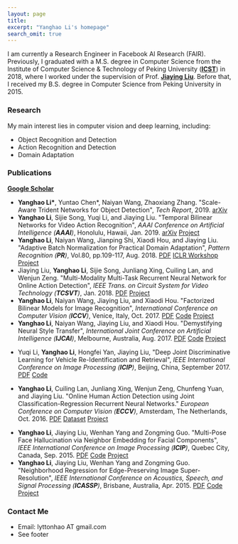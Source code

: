 ```yaml
---
layout: page
title: 
excerpt: "Yanghao Li's homepage"
search_omit: true
---
```


I am currently a Research Engineer in Facebook AI Research (FAIR). Previously, I graduated with a M.S. degree in Computer Science from the Institute of Computer Science & Technology of Peking University ([**ICST**](http://www.icst.pku.edu.cn)) in 2018, where I worked under the supervision of Prof. [**Jiaying Liu**](http://www.icst.pku.edu.cn/struct/people/liujiaying.html). Before that, I received my B.S. degree in Computer Science from Peking University in 2015.

<!-- ### Experiences
* Master Condidate in Computer Science (09/2015 - present)\\
  Institute of Computer Science and Technology, Peking University
* Bachelor's Degree in Computer Science (09/2011 - 07/2015)\\
  School of Electronics Engineering and Computer Science, Peking University -->

### Research
My main interest lies in computer vision and deep learning, including:

* Object Recognition and Detection
* Action Recognition and Detection
* Domain Adaptation

<!-- My research projects are available at [**my project page**]({{ site.url }}/projects/). -->

### Publications
[**Google Scholar**](https://scholar.google.com/citations?user=-VgS8AIAAAAJ&hl=en)
* **Yanghao Li\***, Yuntao Chen\*, Naiyan Wang, Zhaoxiang Zhang. "Scale-Aware Trident Networks for Object Detection", *Tech Report*, 2019. <a href="https://arxiv.org/abs/1901.01892"><span class="label">arXiv</span></a>   
* **Yanghao Li**, Sijie Song, Yuqi Li, and Jiaying Liu. "Temporal Bilinear Networks for Video Action Recognition", *AAAI Conference on Artificial Intelligence (**AAAI**)*, Honolulu, Hawaii, Jan. 2019. <a href="https://arxiv.org/abs/1811.09974"><span class="label">arXiv</span></a>        <a href="https://lyttonhao.github.io/projects/TBN/TBN.html"><span class="label">Project</span></a>
* **Yanghao Li**, Naiyan Wang, Jianping Shi, Xiaodi Hou, and Jiaying Liu. "Adaptive Batch Normalization for Practical Domain Adaptation", *Pattern Recognition (**PR**)*, Vol.80, pp.109-117, Aug. 2018. <a href="http://www.icst.pku.edu.cn/struct/Pub%20Files/2018/lyh_pr18.pdf"><span class="label">PDF</span></a>  <a href="https://openreview.net/pdf?id=Hk6dkJQFx"><span class="label">ICLR Workshop</span></a>   <a href="http://www.icst.pku.edu.cn/struct/Projects/AdaBN.html"><span class="label">Project</span></a> 
* Jiaying Liu, **Yanghao Li**, Sijie Song, Junliang Xing, Cuiling Lan, and Wenjun Zeng. "Multi-Modality Multi-Task Recurrent Neural Network for Online Action Detection", *IEEE Trans. on Circuit System for Video Technology (**TCSVT**)*, Jan. 2018. <a href="https://ieeexplore.ieee.org/document/8274921"><span class="label">PDF</span></a>        <a href="http://www.icst.pku.edu.cn/struct/Projects/mmmt.html"><span class="label">Project</span></a>
* **Yanghao Li**, Naiyan Wang, Jiaying Liu, and Xiaodi Hou. "Factorized Bilinear Models for Image Recognition", *International Conference on Computer Vision (**ICCV**)*, Venice, Italy, Oct. 2017. <a href="http://openaccess.thecvf.com/content_ICCV_2017/papers/Li_Factorized_Bilinear_Models_ICCV_2017_paper.pdf"><span class="label">PDF</span></a> <a href="https://github.com/lyttonhao/Factorized-Bilinear-Network"><span class="label">Code</span></a> <a href="http://www.icst.pku.edu.cn/struct/Projects/fbn.html"><span class="label">Project</span></a>
* **Yanghao Li**, Naiyan Wang, Jiaying Liu, and Xiaodi Hou. "Demystifying Neural Style Transfer", *International Joint Conference on Artificial Intelligence (**IJCAI**)*, Melbourne, Australia, Aug. 2017. <a href="https://www.ijcai.org/proceedings/2017/0310.pdf"><span class="label">PDF</span></a>     <a href="https://github.com/lyttonhao/Neural-Style-MMD"><span class="label">Code</span></a>     <a href="http://www.icst.pku.edu.cn/struct/Projects/mmdstyle.html"><span class="label">Project</span></a>
<!-- * **Yanghao Li**, Naiyan Wang, Jianping Shi, Jiaying Liu and Xiaodi Hou. "Revisiting Batch Normalization For Practical Domain Adaptation", *Proc. of International Conference on Learning Representations Workshop (**ICLRW**)*, Toulon, France, Apr. 2017. -->
* Yuqi Li, **Yanghao Li**, Hongfei Yan, Jiaying Liu, "Deep Joint Discriminative Learning for Vehicle Re-Identification and Retrieval", *IEEE International Conference on Image Processing (**ICIP**)*, Beijing, China, September 2017. <a href="https://ieeexplore.ieee.org/document/8296310/"><span class="label">PDF</span></a>     <a href="https://github.com/lyttonhao/DJDR-Car-ReID"><span class="label">Code</span></a> 
<!-- * Chunhui Liu, **Yanghao Li**, Yueyu Hu and Jiaying Liu. "Online Action Detection and Forecast via Multi-Task Deep Recurrent Neural Network", *Proc. of IEEE International Conference on Acoustics, Speech, and Signal Processing (**ICASSP**)*, New Orleans, LA, U.S., March. 2017. -->
* **Yanghao Li**, Cuiling Lan, Junliang Xing, Wenjun Zeng, Chunfeng Yuan, and Jiaying Liu. "Online Human Action Detection using Joint Classification-Regression Recurrent Neural Networks." *European Conference on Computer Vision (**ECCV**)*, Amsterdam, The Netherlands, Oct. 2016. <a href="https://arxiv.org/abs/1604.05633"><span class="label">PDF</span></a>  <a href="https://drive.google.com/file/d/1DJ1iNHjy5IQkRONJxdl1zMj8tK2kvXrM/view"><span class="label">Dataset</span></a> <a href="http://www.icst.pku.edu.cn/struct/Projects/OAD.html"><span class="label">Project</span></a>
<!-- * Sijie Song, **Yanghao Li**, Jiaying Liu, Zongming Guo. "Joint Sub-Band Based Neighbor Embedding for Image Super-Resolution", *Proc. of IEEE International Conference on Acoustics, Speech, and Signal Processing (**ICASSP**)*, Shanghai, China, March. 2016. -->
* **Yanghao Li**, Jiaying Liu, Wenhan Yang and Zongming Guo. "Multi-Pose Face Hallucination via Neighbor Embedding for Facial Components", *IEEE International Conference on Image Processing (**ICIP**)*, Quebec City, Canada, Sep. 2015. <a href="http://www.icst.pku.edu.cn/struct/Pub%20Files/2015/lyh_icip15.pdf"><span class="label">PDF</span></a> <a href="https://github.com/lyttonhao/Face-Hallucination-of-Facial-Components/tree/release"><span class="label">Code</span></a> <a href="http://www.icst.pku.edu.cn/struct/Projects/NEFC.html"><span class="label">Project</span></a>
* **Yanghao Li**, Jiaying Liu, Wenhan Yang and Zongming Guo. "Neighborhood Regression for Edge-Preserving Image Super-Resolution", *IEEE International Conference on Acoustics, Speech, and Signal Processing (**ICASSP**)*, Brisbane, Australia, Apr. 2015. <a href="http://www.icst.pku.edu.cn/struct/Pub%20Files/2015/lyh_icassp15.pdf"><span class="label">PDF</span></a>
     <a href="https://github.com/lyttonhao/NRSR/tree/release"><span class="label">Code</span></a>
     <a href="http://www.icst.pku.edu.cn/struct/Projects/NRSR.html"><span class="label">Project</span></a>
<!-- * Wei Bai, **Yanghao Li**, Jiaying Liu and Zongming Guo. "Image Transformation using Limited Reference with Application to Photo-Sketch Synthesis". *Proc. of IEEE Visual Communications and Image Processing (**VCIP**)*, Valletta, Malta, Dec. 2014.  -->


### Contact Me
* Email: lyttonhao AT gmail.com
* See footer

